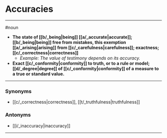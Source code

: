 # Accuracies
---
#noun
- **The state of [[b/_being|being]] [[a/_accurate|accurate]]; [[b/_being|being]] free from mistakes, this exemption [[a/_arising|arising]] from [[c/_carefulness|carefulness]]; exactness; [[c/_correctness|correctness]]**
	- _Example: The value of testimony depends on its accuracy._
- **Exact [[c/_conformity|conformity]] to truth, or to a rule or model; [[d/_degree|degree]] of [[c/_conformity|conformity]] of a measure to a true or standard value.**
---
### Synonyms
- [[c/_correctness|correctness]], [[t/_truthfulness|truthfulness]]
### Antonyms
- [[i/_inaccuracy|inaccuracy]]
---
